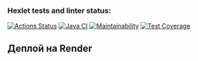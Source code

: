 ### Hexlet tests and linter status:

[![Actions Status](https://github.com/bf-6/java-project-99/actions/workflows/hexlet-check.yml/badge.svg)](https://github.com/bf-6/java-project-99/actions)
[![Java CI](https://github.com/bf-6/java-project-99/actions/workflows/main.yml/badge.svg)](https://github.com/bf-6/java-project-99/actions/workflows/main.yml)
[![Maintainability](https://api.codeclimate.com/v1/badges/623b8f01158668de57b1/maintainability)](https://codeclimate.com/github/bf-6/java-project-99/maintainability)
[![Test Coverage](https://api.codeclimate.com/v1/badges/623b8f01158668de57b1/test_coverage)](https://codeclimate.com/github/bf-6/java-project-99/test_coverage)

## Деплой на Render


